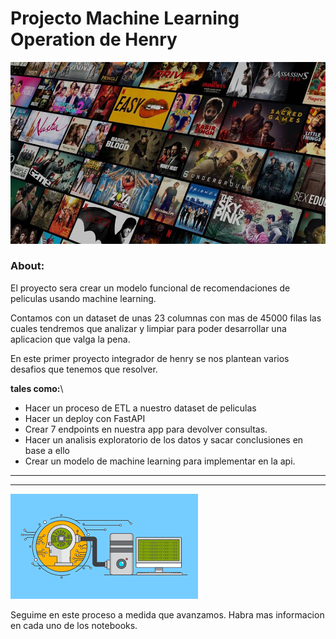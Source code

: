 # Projecto Machine Learning Operation de Henry


![imagen de muchas peliculas](/src/img/imagen_peliculas.jpg)

### About:
El proyecto sera crear un modelo funcional de recomendaciones de peliculas usando machine learning.

Contamos con un dataset de unas 23 columnas con mas de 45000 filas las cuales tendremos que analizar y limpiar para poder desarrollar una aplicacion que valga la pena.


En este primer proyecto integrador de henry se nos plantean varios desafios que tenemos que resolver.


**tales como:**\
- Hacer un proceso de ETL a nuestro dataset de peliculas
- Hacer un deploy con FastAPI
- Crear 7 endpoints en nuestra app para devolver consultas.
- Hacer un analisis exploratorio de los datos y sacar conclusiones en base a ello
- Crear un modelo de machine learning para implementar en la api.


---
---

![imagen ilustrada de machine learning](/src/img/imagen_ml.png)

Seguime en este proceso a medida que avanzamos. Habra mas informacion en cada uno de los notebooks.


